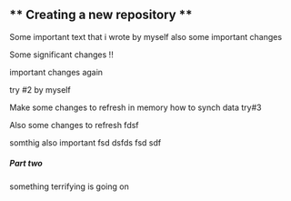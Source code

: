 ## ** Creating a new repository **
Some important text that i wrote by myself
also some important changes 

Some significant changes !! 


important changes again


try #2 by myself

Make some changes to refresh in memory how to synch data 
try#3


Also some changes to refresh 
fdsf

somthig also important
fsd
dsfds
fsd
sdf

##### Part two ######
something terrifying is going on 